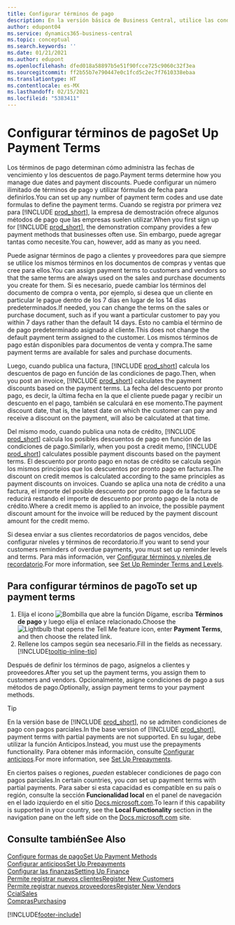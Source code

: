 ```yaml
---
title: Configurar términos de pago
description: En la versión básica de Business Central, utilice las condiciones de pago para administrar las fechas de vencimiento y los descuentos de pago.
author: edupont04
ms.service: dynamics365-business-central
ms.topic: conceptual
ms.search.keywords: ''
ms.date: 01/21/2021
ms.author: edupont
ms.openlocfilehash: dfed018a58897b5e51f90fcce725c9060c32f3ea
ms.sourcegitcommit: ff2b55b7e790447e0c1fcd5c2ec7f7610338ebaa
ms.translationtype: HT
ms.contentlocale: es-MX
ms.lasthandoff: 02/15/2021
ms.locfileid: "5383411"
---
```

# <a name="set-up-payment-terms"></a><span data-ttu-id="f6947-103">Configurar términos de pago</span><span class="sxs-lookup"><span data-stu-id="f6947-103">Set Up Payment Terms</span></span>

<span data-ttu-id="f6947-104">Los términos de pago determinan cómo administra las fechas de vencimiento y los descuentos de pago.</span><span class="sxs-lookup"><span data-stu-id="f6947-104">Payment terms determine how you manage due dates and payment discounts.</span></span> <span data-ttu-id="f6947-105">Puede configurar un número ilimitado de términos de pago y utilizar fórmulas de fecha para definirlos.</span><span class="sxs-lookup"><span data-stu-id="f6947-105">You can set up any number of payment term codes and use date formulas to define the payment terms.</span></span> <span data-ttu-id="f6947-106">Cuando se registra por primera vez para [!INCLUDE [prod_short](includes/prod_short.md)], la empresa de demostración ofrece algunos métodos de pago que las empresas suelen utilizar.</span><span class="sxs-lookup"><span data-stu-id="f6947-106">When you first sign up for [!INCLUDE [prod_short](includes/prod_short.md)], the demonstration company provides a few payment methods that businesses often use.</span></span> <span data-ttu-id="f6947-107">Sin embargo, puede agregar tantas como necesite.</span><span class="sxs-lookup"><span data-stu-id="f6947-107">You can, however, add as many as you need.</span></span>  

<span data-ttu-id="f6947-108">Puede asignar términos de pago a clientes y proveedores para que siempre se utilice los mismos términos en los documentos de compras y ventas que cree para ellos.</span><span class="sxs-lookup"><span data-stu-id="f6947-108">You can assign payment terms to customers and vendors so that the same terms are always used on the sales and purchase documents you create for them.</span></span> <span data-ttu-id="f6947-109">Si es necesario, puede cambiar los términos del documento de compra o venta, por ejemplo, si desea que un cliente en particular le pague dentro de los 7 días en lugar de los 14 días predeterminados.</span><span class="sxs-lookup"><span data-stu-id="f6947-109">If needed, you can change the terms on the sales or purchase document, such as if you want a particular customer to pay you within 7 days rather than the default 14 days.</span></span> <span data-ttu-id="f6947-110">Esto no cambia el término de de pago predeterminado asignado al cliente.</span><span class="sxs-lookup"><span data-stu-id="f6947-110">This does not change the default payment term assigned to the customer.</span></span> <span data-ttu-id="f6947-111">Los mismos términos de pago están disponibles para documentos de venta y compra.</span><span class="sxs-lookup"><span data-stu-id="f6947-111">The same payment terms are available for sales and purchase documents.</span></span>

<span data-ttu-id="f6947-112">Luego, cuando publica una factura, [!INCLUDE [prod_short](includes/prod_short.md)] calcula los descuentos de pago en función de las condiciones de pago.</span><span class="sxs-lookup"><span data-stu-id="f6947-112">Then, when you post an invoice, [!INCLUDE [prod_short](includes/prod_short.md)] calculates the payment discounts based on the payment terms.</span></span> <span data-ttu-id="f6947-113">La fecha del descuento por pronto pago, es decir, la última fecha en la que el cliente puede pagar y recibir un descuento en el pago, también se calculará en ese momento.</span><span class="sxs-lookup"><span data-stu-id="f6947-113">The payment discount date, that is, the latest date on which the customer can pay and receive a discount on the payment, will also be calculated at that time.</span></span>  

<span data-ttu-id="f6947-114">Del mismo modo, cuando publica una nota de crédito, [!INCLUDE [prod_short](includes/prod_short.md)] calcula los posibles descuentos de pago en función de las condiciones de pago.</span><span class="sxs-lookup"><span data-stu-id="f6947-114">Similarly, when you post a credit memo, [!INCLUDE [prod_short](includes/prod_short.md)] calculates possible payment discounts based on the payment terms.</span></span> <span data-ttu-id="f6947-115">El descuento por pronto pago en notas de crédito se calcula según los mismos principios que los descuentos por pronto pago en facturas.</span><span class="sxs-lookup"><span data-stu-id="f6947-115">The discount on credit memos is calculated according to the same principles as payment discounts on invoices.</span></span> <span data-ttu-id="f6947-116">Cuando se aplica una nota de crédito a una factura, el importe del posible descuento por pronto pago de la factura se reducirá restando el importe de descuento por pronto pago de la nota de crédito.</span><span class="sxs-lookup"><span data-stu-id="f6947-116">Where a credit memo is applied to an invoice, the possible payment discount amount for the invoice will be reduced by the payment discount amount for the credit memo.</span></span>  

<span data-ttu-id="f6947-117">Si desea enviar a sus clientes recordatorios de pagos vencidos, debe configurar niveles y términos de recordatorio.</span><span class="sxs-lookup"><span data-stu-id="f6947-117">If you want to send your customers reminders of overdue payments, you must set up reminder levels and terms.</span></span> <span data-ttu-id="f6947-118">Para más información, ver [Configurar términos y niveles de recordatorio](finance-setup-reminders.md).</span><span class="sxs-lookup"><span data-stu-id="f6947-118">For more information, see [Set Up Reminder Terms and Levels](finance-setup-reminders.md).</span></span>  

## <a name="to-set-up-payment-terms"></a><span data-ttu-id="f6947-119">Para configurar términos de pago</span><span class="sxs-lookup"><span data-stu-id="f6947-119">To set up payment terms</span></span>

1. <span data-ttu-id="f6947-120">Elija el icono ![Bombilla que abre la función Dígame](media/ui-search/search_small.png "Dígame qué desea hacer"), escriba **Términos de pago** y luego elija el enlace relacionado.</span><span class="sxs-lookup"><span data-stu-id="f6947-120">Choose the ![Lightbulb that opens the Tell Me feature](media/ui-search/search_small.png "Tell me what you want to do") icon, enter **Payment Terms**, and then choose the related link.</span></span>  
2. <span data-ttu-id="f6947-121">Rellene los campos según sea necesario.</span><span class="sxs-lookup"><span data-stu-id="f6947-121">Fill in the fields as necessary.</span></span> [!INCLUDE[tooltip-inline-tip](includes/tooltip-inline-tip_md.md)]  

<span data-ttu-id="f6947-122">Después de definir los términos de pago, asígnelos a clientes y proveedores.</span><span class="sxs-lookup"><span data-stu-id="f6947-122">After you set up the payment terms, you assign them to customers and vendors.</span></span> <span data-ttu-id="f6947-123">Opcionalmente, asigne condiciones de pago a sus métodos de pago.</span><span class="sxs-lookup"><span data-stu-id="f6947-123">Optionally, assign payment terms to your payment methods.</span></span>  

> [!TIP]
> <span data-ttu-id="f6947-124">En la versión base de [!INCLUDE [prod_short](includes/prod_short.md)], no se admiten condiciones de pago con pagos parciales.</span><span class="sxs-lookup"><span data-stu-id="f6947-124">In the base version of [!INCLUDE [prod_short](includes/prod_short.md)], payment terms with partial payments are not supported.</span></span> <span data-ttu-id="f6947-125">En su lugar, debe utilizar la función Anticipos.</span><span class="sxs-lookup"><span data-stu-id="f6947-125">Instead, you must use the prepayments functionality.</span></span> <span data-ttu-id="f6947-126">Para obtener más información, consulte [Configurar anticipos](finance-set-up-prepayments.md).</span><span class="sxs-lookup"><span data-stu-id="f6947-126">For more information, see [Set Up Prepayments](finance-set-up-prepayments.md).</span></span>
>
> <span data-ttu-id="f6947-127">En ciertos países o regiones, *pueden* establecer condiciones de pago con pagos parciales.</span><span class="sxs-lookup"><span data-stu-id="f6947-127">In certain countries, you *can* set up payment terms with partial payments.</span></span> <span data-ttu-id="f6947-128">Para saber si esta capacidad es compatible en su país o región, consulte la sección **Funcionalidad local** en el panel de navegación en el lado izquierdo en el sitio [Docs.microsoft.com](about-localization.md).</span><span class="sxs-lookup"><span data-stu-id="f6947-128">To learn if this capability is supported in your country, see the **Local Functionality** section in the navigation pane on the left side on the [Docs.microsoft.com](about-localization.md) site.</span></span>

## <a name="see-also"></a><span data-ttu-id="f6947-129">Consulte también</span><span class="sxs-lookup"><span data-stu-id="f6947-129">See Also</span></span>

[<span data-ttu-id="f6947-130">Configure formas de pago</span><span class="sxs-lookup"><span data-stu-id="f6947-130">Set Up Payment Methods</span></span>](finance-payment-methods.md)  
[<span data-ttu-id="f6947-131">Configurar anticipos</span><span class="sxs-lookup"><span data-stu-id="f6947-131">Set Up Prepayments</span></span>](finance-set-up-prepayments.md)  
[<span data-ttu-id="f6947-132">Configurar las finanzas</span><span class="sxs-lookup"><span data-stu-id="f6947-132">Setting Up Finance</span></span>](finance-setup-finance.md)  
[<span data-ttu-id="f6947-133">Permite registrar nuevos clientes</span><span class="sxs-lookup"><span data-stu-id="f6947-133">Register New Customers</span></span>](sales-how-register-new-customers.md)  
[<span data-ttu-id="f6947-134">Permite registrar nuevos proveedores</span><span class="sxs-lookup"><span data-stu-id="f6947-134">Register New Vendors</span></span>](purchasing-how-register-new-vendors.md)  
[<span data-ttu-id="f6947-135">Ccial</span><span class="sxs-lookup"><span data-stu-id="f6947-135">Sales</span></span>](sales-manage-sales.md)  
[<span data-ttu-id="f6947-136">Compras</span><span class="sxs-lookup"><span data-stu-id="f6947-136">Purchasing</span></span>](purchasing-manage-purchasing.md)  


[!INCLUDE[footer-include](includes/footer-banner.md)]